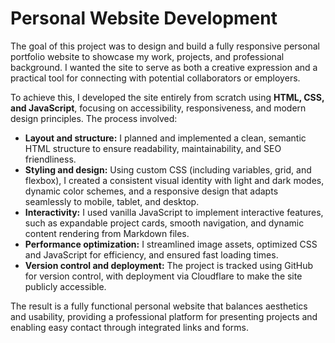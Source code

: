 # Personal Website Development

The goal of this project was to design and build a fully responsive personal portfolio website to showcase my work, projects, and professional background. I wanted the site to serve as both a creative expression and a practical tool for connecting with potential collaborators or employers.

To achieve this, I developed the site entirely from scratch using **HTML, CSS, and JavaScript**, focusing on accessibility, responsiveness, and modern design principles. The process involved:

- **Layout and structure:** I planned and implemented a clean, semantic HTML structure to ensure readability, maintainability, and SEO friendliness.  
- **Styling and design:** Using custom CSS (including variables, grid, and flexbox), I created a consistent visual identity with light and dark modes, dynamic color schemes, and a responsive design that adapts seamlessly to mobile, tablet, and desktop.  
- **Interactivity:** I used vanilla JavaScript to implement interactive features, such as expandable project cards, smooth navigation, and dynamic content rendering from Markdown files.  
- **Performance optimization:** I streamlined image assets, optimized CSS and JavaScript for efficiency, and ensured fast loading times.  
- **Version control and deployment:** The project is tracked using GitHub for version control, with deployment via Cloudflare to make the site publicly accessible.  

The result is a fully functional personal website that balances aesthetics and usability, providing a professional platform for presenting projects and enabling easy contact through integrated links and forms.
